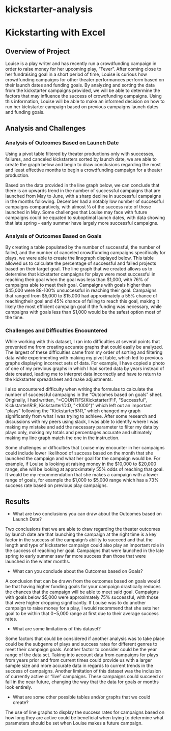 # kickstarter-analysis

# Kickstarting with Excel

## Overview of Project

Louise is a play writer and has recently run a crowdfunding campaign in order to raise money for her upcoming play, “Fever”. After coming close to her fundraising goal in a short period of time, Louise is curious how crowdfunding campaigns for other theater performances perform based on their launch dates and funding goals. By analyzing and sorting the data from the kickstarter campaigns provided, we will be able to determine the factors that may influence the success of crowdfunding campaigns. Using this information, Louise will be able to make an informed decision on how to run her kickstarter campaign based on previous campaigns launch dates and funding goals.


## Analysis and Challenges




### Analysis of Outcomes Based on Launch Date

Using a pivot table filtered by theater productions only with successes, failures, and canceled kickstarters sorted by launch date, we are able to create the graph below and begin to draw conclusions regarding the most and least effective months to begin a crowdfunding campaign for a theater production. 

Based on the data provided in the line graph below, we can conclude that there is an upwards trend in the number of successful campaigns that are launched from May to June, with a sharp decline in successful campaigns in the months following. December had a notably low number of successful campaigns comparatively, with almost ⅓ of the success rate of those launched in May. Some challenges that Louise may face with future campaigns could be equated to suboptimal launch dates, with data showing that late spring - early summer have largely more successful campaigns. 

### Analysis of Outcomes Based on Goals

By creating a table populated by the number of successful, the number of failed, and the number of canceled crowdfunding campaigns specifically for plays, we were able to create the linegraph displayed below. This table allowed us to calculate the percentage of successful and failed projects based on their target goal. The line graph that we created allows us to determine that kickstarter campaigns for plays were most successful in reaching their goal when the goal was less than $1,000, with 76% of campaigns able to meet their goal. Campaigns with goals higher than $45,000 were 88-100% unsuccessful in reaching their goal. Campaigns that ranged from $5,000 to $15,000 had approximately a 55% chance of reachingtheir goal and 45% chance of failing to reach this goal, making it likely the most efficient campaign goal if the funding was necessary, while campaigns with goals less than $1,000 would be the safest option most of the time. 

### Challenges and Difficulties Encountered

While working with this dataset, I ran into difficulties at several points that prevented me from creating accurate graphs that could easily be analyzed. The largest of these difficulties came from my order of sorting and filtering data while experimenting with making my pivot table, which led to previous graphs displaying incorrect sets of data. For example, I have copied a photo of one of my previous graphs in which I had sorted data by years instead of date created, leading me to interpret data incorrectly and have to return to the kickstarter spreadsheet and make adjustments.

I also encountered difficulty when writing the formulas to calculate the number of successful campaigns in the “Outcomes based on goals” sheet. Originally, I had written, “=COUNTIFS(Kickstarter!$F:$F, "Successful", Kickstarter!$R:$R, Kickstarter!$D:$D, "<1000")” which left out an important “plays” following the “Kickstarter!$R:$R,” which changed my graph significantly from what I was trying to achieve. After some research and discussions with my peers using slack, I was able to identify where I was making my mistake and add the necessary parameter to filter my data by plays only, making my totals and percentages accurate and ultimately making my line graph match the one in the instruction. 

Some challenges or difficulties that Louise may encounter in her campaigns could include lower likelihood of success based on the month that she launched the campaign and what her goal for the campaign would be. For example, if Louise is looking at raising money in the $10,000 to $20,000 range, she will be looking at approximately 55% odds of reaching that goal. It would be my recommendation that she makes a campaign with a lower range of goals, for example the $1,000 to $5,000 range which has a 73% success rate based on previous play campaigns. 


## Results

- What are two conclusions you can draw about the Outcomes based on Launch Date?

Two conclusions that we are able to draw regarding the theater outcomes by launch date are that launching the campaign at the right time is a key factor in the success of the campaign’s ability to succeed and that the length and type of kickstarter campaign could also play an important role in the success of reaching her goal. Campaigns that were launched in the late spring to early summer saw far more success than those that were launched in the winter months. 

- What can you conclude about the Outcomes based on Goals?

A conclusion that can be drawn from the outcomes based on goals would be that having higher funding goals for your campaign drastically reduces the chances that the campaign will be able to meet said goal. Campaigns with goals below $5,000 were approximately 75% successful, with those that were higher dropping significantly. If Louise was to do another campaign to raise money for a play, I would recommend that she sets her goal to be within that $0-$5,000 range at first due to their average success rates. 


- What are some limitations of this dataset?

Some factors that could be considered if another analysis was to take place could be the subgenre of plays and success rates for different genres to meet their campaign goals. Another factor to consider could be the year range of the data set. Taking into account data from campaigns for plays from years prior and from current times could provide us with a larger sample size and more accurate data in regards to current trends in the success of campaigns. Another limitation of this dataset was the inclusion of currently active or “live” campaigns. These campaigns could succeed or fail in the near future, changing the way that the data for goals or months look entirely.

- What are some other possible tables and/or graphs that we could create?

 The use of line graphs to display the success rates for campaigns based on how long they are active could be beneficial when trying to determine what parameters should be set when Louise makes a future campaign. 




